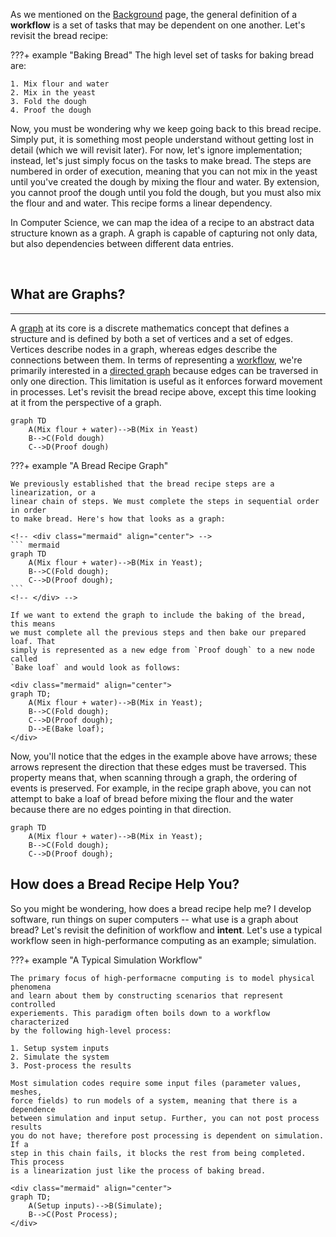 As we mentioned on the [Background](./index.md) page, the general definition of
a **workflow** is a set of tasks that may be dependent on one another. Let's revisit
the bread recipe:

???+ example "Baking Bread"
    The high level set of tasks for baking bread are:

    1. Mix flour and water
    2. Mix in the yeast
    3. Fold the dough
    4. Proof the dough


Now, you must be wondering why we keep going back to this bread recipe. Simply put,
it is something most people understand without getting lost in detail (which we will
revisit later). For now, let's ignore implementation; instead, let's just simply
focus on the tasks to make bread. The steps are numbered in order of execution,
meaning that you can not mix in the yeast until you've created the dough by mixing
the flour and water. By extension, you cannot proof the dough until you fold the
dough, but you must also mix the flour and and water. This recipe forms a linear
dependency.

In Computer Science, we can map the idea of a recipe to an abstract data structure
known as a graph. A graph is capable of capturing not only data, but also dependencies
between different data entries.

<br/>

## What are Graphs?
----

A [graph](https://en.wikipedia.org/wiki/Graph_(discrete_mathematics)#Graph) at its core
is a discrete mathematics concept that defines a structure and is defined by both a set
of vertices and a set of edges. Vertices describe nodes in a graph, whereas edges
describe the connections between them. In terms of representing a [workflow](./index.md#what-are-workflows?), we're primarily interested in a
[directed graph](https://en.wikipedia.org/wiki/Directed_graph)
because edges can be traversed in only one direction. This limitation is useful as
it enforces forward movement in processes. Let's revisit the bread recipe above,
except this time looking at it from the perspective of a graph.

``` mermaid
graph TD
    A(Mix flour + water)-->B(Mix in Yeast)
    B-->C(Fold dough)
    C-->D(Proof dough)
```

???+ example "A Bread Recipe Graph"

    We previously established that the bread recipe steps are a linearization, or a
    linear chain of steps. We must complete the steps in sequential order in order
    to make bread. Here's how that looks as a graph:

    <!-- <div class="mermaid" align="center"> -->
    ``` mermaid
    graph TD
        A(Mix flour + water)-->B(Mix in Yeast);
        B-->C(Fold dough);
        C-->D(Proof dough);
    ```
    <!-- </div> -->

    If we want to extend the graph to include the baking of the bread, this means
    we must complete all the previous steps and then bake our prepared loaf. That
    simply is represented as a new edge from `Proof dough` to a new node called
    `Bake loaf` and would look as follows:

    <div class="mermaid" align="center">
    graph TD;
        A(Mix flour + water)-->B(Mix in Yeast);
        B-->C(Fold dough);
        C-->D(Proof dough);
        D-->E(Bake loaf);
    </div>

Now, you'll notice that the edges in the example above have arrows; these arrows
represent the direction that these edges must be traversed. This property means
that, when scanning through a graph, the ordering of events is preserved. For
example, in the recipe graph above, you can not attempt to bake a loaf of bread
before mixing the flour and the water because there are no edges pointing in that
direction.

``` mermaid
graph TD
    A(Mix flour + water)-->B(Mix in Yeast);
    B-->C(Fold dough);
    C-->D(Proof dough);
```
    
## How does a Bread Recipe Help You?

So you might be wondering, how does a bread recipe help me? I develop software,
run things on super computers -- what use is a graph about bread? Let's revisit
the definition of workflow and **intent**. Let's use a typical workflow seen in
high-performance computing as an example; simulation.

???+ example "A Typical Simulation Workflow"

    The primary focus of high-performacne computing is to model physical phenomena
    and learn about them by constructing scenarios that represent controlled
    experiements. This paradigm often boils down to a workflow characterized
    by the following high-level process:

    1. Setup system inputs
    2. Simulate the system
    3. Post-process the results

    Most simulation codes require some input files (parameter values, meshes,
    force fields) to run models of a system, meaning that there is a dependence
    between simulation and input setup. Further, you can not post process results
    you do not have; therefore post processing is dependent on simulation. If a
    step in this chain fails, it blocks the rest from being completed. This process
    is a linearization just like the process of baking bread.

    <div class="mermaid" align="center">
    graph TD;
        A(Setup inputs)-->B(Simulate);
        B-->C(Post Process);
    </div>
